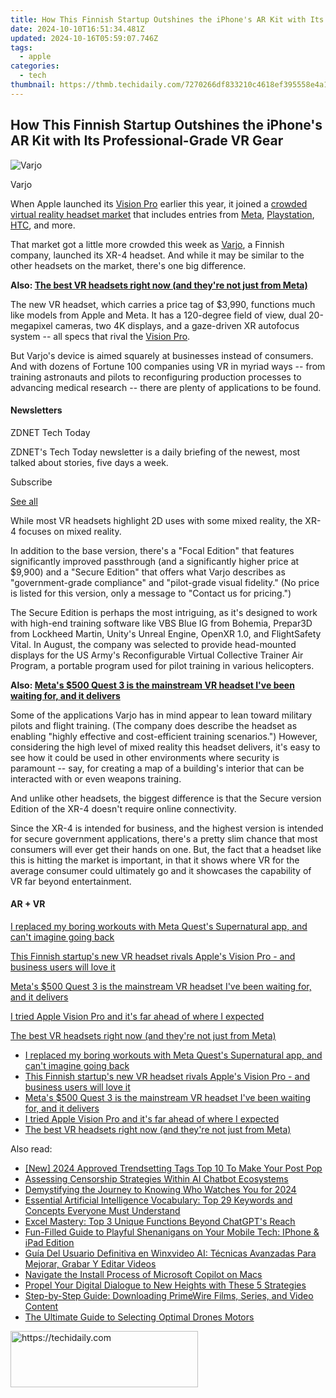 ```yaml
---
title: How This Finnish Startup Outshines the iPhone's AR Kit with Its Professional-Grade VR Gear
date: 2024-10-10T16:51:34.481Z
updated: 2024-10-16T05:59:07.746Z
tags:
  - apple
categories:
  - tech
thumbnail: https://thmb.techidaily.com/7270266df833210c4618ef395558e4a1dd14a566be785a358865debf94836fef.jpg
---
```


## How This Finnish Startup Outshines the iPhone's AR Kit with Its Professional-Grade VR Gear

![Varjo](https://www.zdnet.com/a/img/resize/27e26632798f76e9196df60203322db52a9a6c4e/2023/11/28/8f07fef5-5315-4d05-8b03-a594df8d5b59/varjo.jpg?auto=webp&precrop=6079,3416,x0,y0&width=1280)

Varjo

When Apple launched its [Vision Pro](https://www.zdnet.com/article/i-tried-apple-vision-pro-and-its-far-ahead-of-where-i-expected/) earlier this year, it joined a [crowded virtual reality headset market](https://www.zdnet.com/article/best-vr-headset/) that includes entries from [Meta](https://www.zdnet.com/article/meta-quest-3-review/), [Playstation](https://www.zdnet.com/home-and-office/home-entertainment/sonys-playstation-vr2-launches-february-2023-for-550/), [HTC](https://www.zdnet.com/article/htcs-vive-xr-elite-aims-to-be-the-new-premium-headset-for-the-masses/), and more.

That market got a little more crowded this week as [Varjo](https://www.zdnet.com/article/varjos-technology-is-like-a-magic-leap-forward-in-augmented-reality/), a Finnish company, launched its XR-4 headset. And while it may be similar to the other headsets on the market, there's one big difference. 

**Also: [The best VR headsets right now (and they're not just from Meta)](https://www.zdnet.com/article/best-vr-headset/)**

The new VR headset, which carries a price tag of $3,990, functions much like models from Apple and Meta. It has a 120-degree field of view, dual 20-megapixel cameras, two 4K displays, and a gaze-driven XR autofocus system -- all specs that rival the [Vision Pro](https://www.zdnet.com/article/apple-vision-pro-first-take-3-reasons-this-changes-everything/).

But Varjo's device is aimed squarely at businesses instead of consumers. And with dozens of Fortune 100 companies using VR in myriad ways -- from training astronauts and pilots to reconfiguring production processes to advancing medical research -- there are plenty of applications to be found.

#### Newsletters

ZDNET Tech Today

ZDNET's Tech Today newsletter is a daily briefing of the newest, most talked about stories, five days a week.

 Subscribe

[See all](https://www.zdnet.com/newsletters/)

While most VR headsets highlight 2D uses with some mixed reality, the XR-4 focuses on mixed reality.

In addition to the base version, there's a "Focal Edition" that features significantly improved passthrough (and a significantly higher price at $9,900) and a "Secure Edition" that offers what Varjo describes as "government-grade compliance" and "pilot-grade visual fidelity." (No price is listed for this version, only a message to "Contact us for pricing.")

The Secure Edition is perhaps the most intriguing, as it's designed to work with high-end training software like VBS Blue IG from Bohemia, Prepar3D from Lockheed Martin, Unity's Unreal Engine, OpenXR 1.0, and FlightSafety Vital. In August, the company was selected to provide head-mounted displays for the US Army's Reconfigurable Virtual Collective Trainer Air Program, a portable program used for pilot training in various helicopters. 

**Also: [Meta's $500 Quest 3 is the mainstream VR headset I've been waiting for, and it delivers](https://www.zdnet.com/article/meta-quest-3-review/)**

Some of the applications Varjo has in mind appear to lean toward military pilots and flight training. (The company does describe the headset as enabling "highly effective and cost-efficient training scenarios.") However, considering the high level of mixed reality this headset delivers, it's easy to see how it could be used in other environments where security is paramount -- say, for creating a map of a building's interior that can be interacted with or even weapons training. 

And unlike other headsets, the biggest difference is that the Secure version Edition of the XR-4 doesn't require online connectivity.

Since the XR-4 is intended for business, and the highest version is intended for secure government applications, there's a pretty slim chance that most consumers will ever get their hands on one. But, the fact that a headset like this is hitting the market is important, in that it shows where VR for the average consumer could ultimately go and it showcases the capability of VR far beyond entertainment. 

#### AR + VR

[I replaced my boring workouts with Meta Quest's Supernatural app, and can't imagine going back](https://www.zdnet.com/article/supernatural-on-meta-quest-hands-on/ "I replaced my boring workouts with Meta Quest's Supernatural app, and can't imagine going back")

[This Finnish startup's new VR headset rivals Apple's Vision Pro - and business users will love it](https://www.zdnet.com/article/this-finnish-startups-new-vr-headset-rivals-apples-vision-pro-and-business-users-will-love-it/ "This Finnish startup's new VR headset rivals Apple's Vision Pro - and business users will love it")

[Meta's $500 Quest 3 is the mainstream VR headset I've been waiting for, and it delivers](https://www.zdnet.com/article/meta-quest-3-review/ "Meta's $500 Quest 3 is the mainstream VR headset I've been waiting for, and it delivers")

[I tried Apple Vision Pro and it's far ahead of where I expected](https://www.zdnet.com/article/i-tried-apple-vision-pro-and-its-far-ahead-of-where-i-expected/ "I tried Apple Vision Pro and it's far ahead of where I expected")

[The best VR headsets right now (and they're not just from Meta)](https://www.zdnet.com/article/best-vr-headset/ "The best VR headsets right now (and they're not just from Meta)")

* [I replaced my boring workouts with Meta Quest's Supernatural app, and can't imagine going back](https://www.zdnet.com/article/supernatural-on-meta-quest-hands-on/ "I replaced my boring workouts with Meta Quest's Supernatural app, and can't imagine going back")
* [This Finnish startup's new VR headset rivals Apple's Vision Pro - and business users will love it](https://www.zdnet.com/article/this-finnish-startups-new-vr-headset-rivals-apples-vision-pro-and-business-users-will-love-it/ "This Finnish startup's new VR headset rivals Apple's Vision Pro - and business users will love it")
* [Meta's $500 Quest 3 is the mainstream VR headset I've been waiting for, and it delivers](https://www.zdnet.com/article/meta-quest-3-review/ "Meta's $500 Quest 3 is the mainstream VR headset I've been waiting for, and it delivers")
* [I tried Apple Vision Pro and it's far ahead of where I expected](https://www.zdnet.com/article/i-tried-apple-vision-pro-and-its-far-ahead-of-where-i-expected/ "I tried Apple Vision Pro and it's far ahead of where I expected")
* [The best VR headsets right now (and they're not just from Meta)](https://www.zdnet.com/article/best-vr-headset/ "The best VR headsets right now (and they're not just from Meta)")

<ins class="adsbygoogle"
     style="display:block"
     data-ad-format="autorelaxed"
     data-ad-client="ca-pub-7571918770474297"
     data-ad-slot="1223367746"></ins>

<ins class="adsbygoogle"
     style="display:block"
     data-ad-client="ca-pub-7571918770474297"
     data-ad-slot="8358498916"
     data-ad-format="auto"
     data-full-width-responsive="true"></ins>

<span class="atpl-alsoreadstyle">Also read:</span>
<div><ul>
<li><a href="https://instagram-videos.techidaily.com/new-2024-approved-trendsetting-tags-top-10-to-make-your-post-pop/"><u>[New] 2024 Approved Trendsetting Tags Top 10 To Make Your Post Pop</u></a></li>
<li><a href="https://tech-hub.techidaily.com/assessing-censorship-strategies-within-ai-chatbot-ecosystems/"><u>Assessing Censorship Strategies Within AI Chatbot Ecosystems</u></a></li>
<li><a href="https://youtube-data.techidaily.com/tifying-the-journey-to-knowing-who-watches-you-for-2024/"><u>Demystifying the Journey to Knowing Who Watches You for 2024</u></a></li>
<li><a href="https://tech-hub.techidaily.com/essential-artificial-intelligence-vocabulary-top-29-keywords-and-concepts-everyone-must-understand/"><u>Essential Artificial Intelligence Vocabulary: Top 29 Keywords and Concepts Everyone Must Understand</u></a></li>
<li><a href="https://tech-hub.techidaily.com/excel-mastery-top-3-unique-functions-beyond-chatgpts-reach/"><u>Excel Mastery: Top 3 Unique Functions Beyond ChatGPT's Reach</u></a></li>
<li><a href="https://tech-recovery.techidaily.com/fun-filled-guide-to-playful-shenanigans-on-your-mobile-tech-iphone-and-ipad-edition/"><u>Fun-Filled Guide to Playful Shenanigans on Your Mobile Tech: IPhone & iPad Edition</u></a></li>
<li><a href="https://discover-extraordinary.techidaily.com/guia-del-usuario-definitiva-en-winxvideo-ai-tecnicas-avanzadas-para-mejorar-grabar-y-editar-videos/"><u>Guía Del Usuario Definitiva en Winxvideo AI: Técnicas Avanzadas Para Mejorar, Grabar Y Editar Videos</u></a></li>
<li><a href="https://tech-hub.techidaily.com/navigate-the-install-process-of-microsoft-copilot-on-macs/"><u>Navigate the Install Process of Microsoft Copilot on Macs</u></a></li>
<li><a href="https://tech-hub.techidaily.com/propel-your-digital-dialogue-to-new-heights-with-these-5-strategies/"><u>Propel Your Digital Dialogue to New Heights with These 5 Strategies</u></a></li>
<li><a href="https://win-news.techidaily.com/step-by-step-guide-downloading-primewire-films-series-and-video-content/"><u>Step-by-Step Guide: Downloading PrimeWire Films, Series, and Video Content</u></a></li>
<li><a href="https://article-tips.techidaily.com/the-ultimate-guide-to-selecting-optimal-drones-motors/"><u>The Ultimate Guide to Selecting Optimal Drones Motors</u></a></li>
</ul></div>

<!-- affiliate ads begin -->
<a href="https://aligracehair.sjv.io/c/5597632/2006928/19272" target="_top" id="2006928">
  <img src="//a.impactradius-go.com/display-ad/19272-2006928" border="0" alt="https://techidaily.com" width="300" height="90"/>
</a>
<img height="0" width="0" src="https://aligracehair.sjv.io/i/5597632/2006928/19272" style="position:absolute;visibility:hidden;" border="0" />
<!-- affiliate ads end -->


